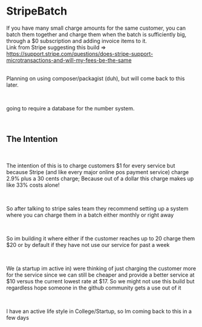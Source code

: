 # StripeBatch
If you have many small charge amounts for the same customer, you can batch them together and charge them when the batch is sufficiently big, through a $0 subscription and adding invoice items to it. 
<br>
Link from Stripe suggesting this build => https://support.stripe.com/questions/does-stripe-support-microtransactions-and-will-my-fees-be-the-same
<br>
<br>
<p> Planning on using composer/packagist (duh), but will come back to this later. </p>
<br>
<p> going to require a database for the number system.</p>
<br>
<h2> The Intention </h2>
<br>
<p> The intention of this is to charge customers $1 for every service but because Stripe (and like every major online pos payment service) charge 2.9% plus a 30 cents charge; Because out of a dollar this charge makes up like 33% costs alone!</p>
<br>
<p> So after talking to stripe sales team they recommend setting up a system where you can charge them in a batch either monthly or right away</p>
<br>
<p> So im building it where either if the customer reaches up to 20 charge them $20 or by default if they have not use our service for past a week </p>
<br>
<p> We (a startup im active in) were thinking of just charging the customer more for the service since we can still be cheaper and provide a better service at $10 versus the current lowest rate at $17. So we might not use this build but regardless hope someone in the github community gets a use out of it</p>
<br>
<p> I have an active life style in College/Startup, so Im coming back to this in a few days</p>
